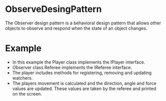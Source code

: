 # ObserveDesingPattern
The Observer design pattern is a behavioral design pattern that allows other objects to observe and respond when the state of an object changes.

# Example 
- In this example the Player class implements the IPlayer interface.
- Observer class Referee implements the IReferee interface.
- The player includes methods for registering, removing and updating watchers.
- The players movement is calculated and the direction, angle and force values are updated. These values are taken by the referee and printed on the screen.
